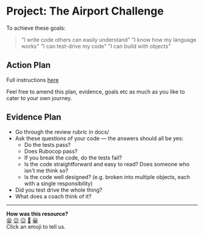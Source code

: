 # Project: The Airport Challenge
To achieve these goals:
  > "I write code others can easily understand"
  > "I know how my language works"
  > "I can test-drive my code"
  > "I can build with objects"

## Action Plan

Full instructions [here](https://github.com/makersacademy/airport_challenge)

Feel free to amend this plan, evidence, goals etc as much as you like to cater to your own journey.

## Evidence Plan
- Go through the review rubric in docs/
- Ask these questions of your code — the answers should all be yes:
    - Do the tests pass?
    - Does Rubocop pass?
    - If you break the code, do the tests fail?
    - Is the code straightforward and easy to read? Does someone who isn't me think so?
    - Is the code well designed? (e.g. broken into multiple objects, each with a single responsibility)
- Did you test drive the whole thing?
- What does a coach think of it?

<!-- BEGIN GENERATED SECTION DO NOT EDIT -->

---

**How was this resource?**  
[😫](https://airtable.com/shrUJ3t7KLMqVRFKR?prefill_Repository=makersacademy/course&prefill_File=tagging/airport_challenge.md&prefill_Sentiment=😫) [😕](https://airtable.com/shrUJ3t7KLMqVRFKR?prefill_Repository=makersacademy/course&prefill_File=tagging/airport_challenge.md&prefill_Sentiment=😕) [😐](https://airtable.com/shrUJ3t7KLMqVRFKR?prefill_Repository=makersacademy/course&prefill_File=tagging/airport_challenge.md&prefill_Sentiment=😐) [🙂](https://airtable.com/shrUJ3t7KLMqVRFKR?prefill_Repository=makersacademy/course&prefill_File=tagging/airport_challenge.md&prefill_Sentiment=🙂) [😀](https://airtable.com/shrUJ3t7KLMqVRFKR?prefill_Repository=makersacademy/course&prefill_File=tagging/airport_challenge.md&prefill_Sentiment=😀)  
Click an emoji to tell us.

<!-- END GENERATED SECTION DO NOT EDIT -->
